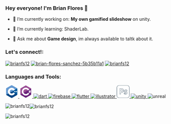 ### Hey everyone! I'm Brian Flores 👋

- 🔭 I’m currently working on: **My own gamified slideshow** on unity.
  
- 🌱 I’m currently learning: ShaderLab.

- 💬 Ask me about **Game design**, im always available to taltk about it.

<h3 align="left"> Let's connect!:</h3>
<p align="left">
<a href="https://twitter.com/brianfs12" target="blank"><img align="center" src="https://raw.githubusercontent.com/rahuldkjain/github-profile-readme-generator/master/src/images/icons/Social/twitter.svg" alt="brianfs12" height="30" width="40" /></a>
<a href="https://www.linkedin.com/in/brian-flores-sanchez-5b35b11a1/" target="blank"><img align="center" src="https://raw.githubusercontent.com/rahuldkjain/github-profile-readme-generator/master/src/images/icons/Social/linked-in-alt.svg" alt="brian-flores-sanchez-5b35b11a1" height="30" width="40" /></a>
<a href="https://instagram.com/brianfs12" target="blank"><img align="center" src="https://raw.githubusercontent.com/rahuldkjain/github-profile-readme-generator/master/src/images/icons/Social/instagram.svg" alt="brianfs12" height="30" width="40" /></a>
</p>

<h3 align="left">Languages and Tools:</h3>
<p align="left">
  <!-- c++ -->
  <a href="https://www.w3schools.com/cpp/" target="_blank" rel="noreferrer"> <img src="https://raw.githubusercontent.com/devicons/devicon/master/icons/cplusplus/cplusplus-original.svg" alt="cplusplus" width="40" height="40"/> </a>
  <!-- c# -->
  <a href="https://www.w3schools.com/cs/" target="_blank" rel="noreferrer"> <img src="https://raw.githubusercontent.com/devicons/devicon/master/icons/csharp/csharp-original.svg" alt="csharp" width="40" height="40"/> </a> 
  <!-- Dart -->
  <a href="https://dart.dev" target="_blank" rel="noreferrer"> <img src="https://www.vectorlogo.zone/logos/dartlang/dartlang-icon.svg" alt="dart" width="40" height="40"/> </a> 
  <!-- Firebase -->
  <a href="https://firebase.google.com/" target="_blank" rel="noreferrer"> <img src="https://www.vectorlogo.zone/logos/firebase/firebase-icon.svg" alt="firebase" width="40" height="40"/> </a> 
  <!-- Flutter -->
  <a href="https://flutter.dev" target="_blank" rel="noreferrer"> <img src="https://www.vectorlogo.zone/logos/flutterio/flutterio-icon.svg" alt="flutter" width="40" height="40"/> </a> 
  <!-- IL -->
  <a href="https://www.adobe.com/in/products/illustrator.html" target="_blank" rel="noreferrer"> <img src="https://www.vectorlogo.zone/logos/adobe_illustrator/adobe_illustrator-icon.svg" alt="illustrator" width="40" height="40"/> </a> 
  <!-- PS -->
  <a href="https://www.photoshop.com/en" target="_blank" rel="noreferrer"> <img src="https://raw.githubusercontent.com/devicons/devicon/master/icons/photoshop/photoshop-line.svg" alt="photoshop" width="40" height="40"/> </a> 
  <!-- Unity -->
  <a href="https://unity.com/" target="_blank" rel="noreferrer"> <img src="https://www.vectorlogo.zone/logos/unity3d/unity3d-icon.svg" alt="unity" width="40" height="40"/> </a>
  <!-- Unreal -->
  <a> <img src="https://raw.githubusercontent.com/kenangundogan/fontisto/036b7eca71aab1bef8e6a0518f7329f13ed62f6b/icons/svg/brand/unreal-engine.svg" unselectable="on" alt="unreal" width="40" height="40"/> </a> </p>

<!-- Most used... -->
<p><img align="left" src="https://github-readme-stats.vercel.app/api/top-langs?username=brianfs12&show_icons=true&locale=en&layout=compact" alt="brianfs12" /></p>

<!-- Trofeos -->
<!--
  <p align="left"> <a href="https://github.com/ryo-ma/github-profile-trophy"><img       src="https://github-profile-trophy.vercel.app/?username=brianfs12" alt="brianfs12" /></a>   </p>
-->

<!-- GH Stats -->
<!--
<p>&nbsp;<img align="center" src="https://github-readme-stats.vercel.app/api?username=brianfs12&show_icons=true&locale=en" alt="brianfs12" /></p>
-->

<!-- Streak -->
<p><img align="center" src="https://github-readme-streak-stats.herokuapp.com/?user=brianfs12&" alt="brianfs12" /></p>

<!-- PF View -->
<p align="left"> <img src="https://komarev.com/ghpvc/?username=brianfs12&label=Profile%20views&color=0e75b6&style=flat" alt="brianfs12" /> </p>


<!--
**brianfs12/brianfs12** is a ✨ _special_ ✨ repository because its `README.md` (this file) appears on your GitHub profile.

Here are some ideas to get you started:


- 👯 I’m looking to collaborate on ...
- 🤔 I’m looking for help with ...
- 💬 Ask me about ...
- 📫 How to reach me: ...
- 😄 Pronouns: ...
- ⚡ Fun fact: ...
-->
